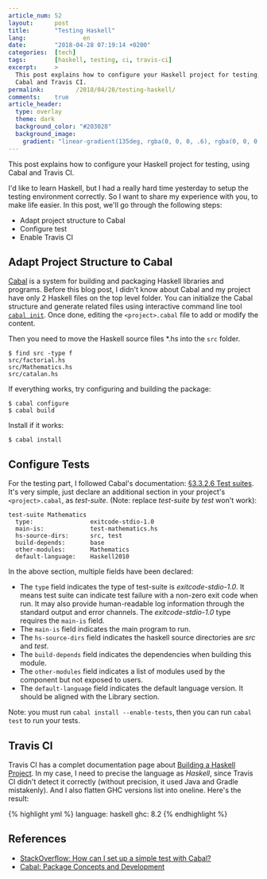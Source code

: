 ```yaml
---
article_num: 52
layout:      post
title:       "Testing Haskell"
lang:                en
date:        "2018-04-28 07:19:14 +0200"
categories:  [tech]
tags:        [haskell, testing, ci, travis-ci]
excerpt:     >
  This post explains how to configure your Haskell project for testing, using
  Cabal and Travis CI.
permalink:         /2018/04/28/testing-haskell/
comments:    true
article_header:
  type: overlay
  theme: dark
  background_color: "#203028"
  background_image:
    gradient: "linear-gradient(135deg, rgba(0, 0, 0, .6), rgba(0, 0, 0, .4))"
---
```


This post explains how to configure your Haskell project for testing, using
Cabal and Travis CI.

<!-- more -->

I'd like to learn Haskell, but I had a really hard time yesterday to setup the
testing environment correctly. So I want to share my experience with you, to
make life easier. In this post, we'll go through the following steps:

- Adapt project structure to Cabal
- Configure test
- Enable Travis CI

## Adapt Project Structure to Cabal

[Cabal][cabal] is a system for building and packaging Haskell libraries and
programs. Before this blog post, I didn't know about Cabal and my project have
only 2 Haskell files on the top level folder. You can initialize the Cabal
structure and generate related files using interactive command line tool
[`cabal init`][cabal-init]. Once done, editing the `<project>.cabal` file to
add or modify the content.

Then you need to move the Haskell source files \*.hs into the `src` folder.

```
$ find src -type f
src/factorial.hs
src/Mathematics.hs
src/catalan.hs
```

If everything works, try configuring and building the package:

```
$ cabal configure
$ cabal build
```

Install if it works:

```
$ cabal install
```

## Configure Tests

For the testing part, I followed Cabal's documentation: [§3.3.2.6 Test
suites][test]. It's very simple, just declare an additional section in your
project's `<project>.cabal`, as _test-suite_. (Note: replace _test-suite_ by
_test_ won't work):

```
test-suite Mathematics
  type:                exitcode-stdio-1.0
  main-is:             test-mathematics.hs
  hs-source-dirs:      src, test
  build-depends:       base
  other-modules:       Mathematics
  default-language:    Haskell2010
```

In the above section, multiple fields have been declared:

- The `type` field indicates the type of test-suite is _exitcode-stdio-1.0_. It
  means test suite can indicate test failure with a non-zero exit code when run.
  It may also provide human-readable log information through the standard output
  and error channels. The _exitcode-stdio-1.0_ type requires the `main-is`
  field.
- The `main-is` field indicates the main program to run.
- The `hs-source-dirs` field indicates the haskell source directories are _src_
  and _test_.
- The `build-depends` field indicates the dependencies when building this
  module.
- The `other-modules` field indicates a list of modules used by the component
  but not exposed to users.
- The `default-language` field indicates the default language version. It should
  be aligned with the Library section.

Note: you must run `cabal install --enable-tests`, then you can run `cabal test`
to run your tests.

## Travis CI

Travis CI has a complet documentation page about [Building a Haskell
Project][travis-doc]. In my case, I need to precise the language as _Haskell_,
since Travis CI didn't detect it correctly (without precision, it used Java and
Gradle mistakenly). And I also flatten GHC versions list into oneline. Here's
the result:

{% highlight yml %}
language: haskell
ghc: 8.2
{% endhighlight %}

## References

- [StackOverflow: How can I set up a simple test with Cabal?][so1044555]
- [Cabal: Package Concepts and Development][quick-start]

[so1044555]: https://stackoverflow.com/questions/1044555/how-can-i-set-up-a-simple-test-with-cabal
[quick-start]: https://www.haskell.org/cabal/users-guide/developing-packages.html
[cabal]: https://www.haskell.org/cabal/
[cabal-init]: https://www.haskell.org/cabal/users-guide/developing-packages.html#using-cabal-init
[test]: https://www.haskell.org/cabal/users-guide/developing-packages.html#test-suites
[travis-doc]: https://docs.travis-ci.com/user/languages/haskell/
